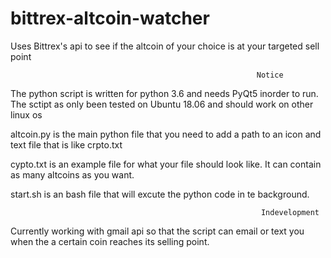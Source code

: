 # bittrex-altcoin-watcher
Uses Bittrex's api to see if the altcoin of your choice is at your targeted sell point

                                                           Notice
The python script is written for python 3.6 and needs PyQt5 inorder to run.
The sctipt as only been tested on Ubuntu 18.06 and should work on other linux os

altcoin.py is the main python file that you need to add a path to an icon and text file that is like crpto.txt

cypto.txt is an example file for what your file should look like.
It can contain as many altcoins as you want.

start.sh is an bash file that will excute the python code in te background.


                                                            Indevelopment
Currently working with gmail api so that the script can email or text you when the a certain coin reaches its selling point.
